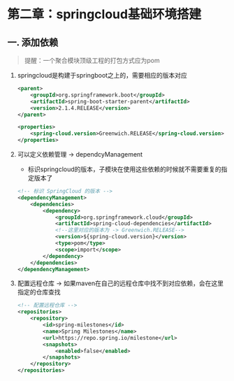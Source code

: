 # 第二章：springcloud基础环境搭建

## 一. 添加依赖
> 提醒：一个聚合模块顶级工程的打包方式应为pom
1. springcloud是构建于springboot之上的，需要相应的版本对应
    ```xml
    <parent>
        <groupId>org.springframework.boot</groupId>
        <artifactId>spring-boot-starter-parent</artifactId>
        <version>2.1.4.RELEASE</version>
    </parent>
    
    <properties>
        <spring-cloud.version>Greenwich.RELEASE</spring-cloud.version>
    </properties>
    ```

2. 可以定义依赖管理 -> dependcyManagement
    * 标识springcloud的版本，子模块在使用这些依赖的时候就不需要重复的指定版本了
    ```xml
    <!-- 标识 SpringCloud 的版本 -->
    <dependencyManagement>
        <dependencies>
            <dependency>
                <groupId>org.springframework.cloud</groupId>
                <artifactId>spring-cloud-dependencies</artifactId>
                <!--这里对应的版本为 -> Greenwich.RELEASE-->
                <version>${spring-cloud.version}</version>
                <type>pom</type>
                <scope>import</scope>
            </dependency>
        </dependencies>
    </dependencyManagement>
    ```

3. 配置远程仓库 -> 如果maven在自己的远程仓库中找不到对应依赖，会在这里指定的仓库查找
    ```xml
    <!-- 配置远程仓库 -->
    <repositories>
        <repository>
            <id>spring-milestones</id>
            <name>Spring Milestones</name>
            <url>https://repo.spring.io/milestone</url>
            <snapshots>
                <enabled>false</enabled>
            </snapshots>
        </repository>
    </repositories>
    ```






<ad/>
<comment/>